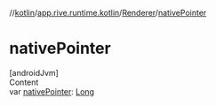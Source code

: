 //[kotlin](../../../index.md)/[app.rive.runtime.kotlin](../index.md)/[Renderer](index.md)/[nativePointer](native-pointer.md)



# nativePointer  
[androidJvm]  
Content  
var [nativePointer](native-pointer.md): [Long](https://kotlinlang.org/api/latest/jvm/stdlib/kotlin/-long/index.html)  



